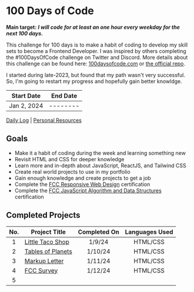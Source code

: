 # 100 Days of Code

**Main target:** ***I will code for at least an one hour every weekday for the next 100 days.***

This challenge for 100 days is to make a habit of coding to develop my skill sets to become a Frontend Developer. I was inspired by others completing the #100DaysOfCode challenge on Twitter and Discord. More details about this challenge can be found here: [100daysofcode.com](http://100daysofcode.com/ "100daysofcode.com") or [the official repo](https://github.com/Kallaway/100-days-of-code "the official repo").

I started during late-2023, but found that my path wasn't very successful. So, I'm going to restart my progress and hopefully gain better knowldge.

|  Start Date | End Date |
| ------------ | ------------ |
| Jan 2, 2024 | --------|

[Daily Log](https://github.com/kylecreate/100DaysOfCode/blob/main/r1-log.md) | [Personal Resources](https://github.com/kylecreate/100DaysOfCode/blob/main/resources.md)

## Goals
- Make it a habit of coding during the week and learning something new
- Revisit HTML and CSS for deeper knowledge
- Learn more and in-depth about JavaScript, ReactJS, and Tailwind CSS
- Create real world projects to use in my portfolio
- Gain enough knowledge and create projects to get a job
- Complete the [FCC Responsive Web Design](https://www.freecodecamp.org/learn/2022/responsive-web-design/) certification
- Complete the [FCC JavaScript Algorithm and Data Structures](https://www.freecodecamp.org/learn/javascript-algorithms-and-data-structures-v8/) certification

## Completed Projects

| No.  |  Project Title  |  Completed On | Languages Used
| :------------: | ------------ | :------------: | :------------: |
| 1  | [Little Taco Shop](https://github.com/kylecreate/LTS) | 1/9/24 | HTML/CSS |
| 2 | [Tables of Planets](https://github.com/kylecreate/TableOfPlanets) | 1/10/24 | HTML/CSS |
| 3 | [Markup Letter](https://github.com/kylecreate/MarkupLetter) | 1/11/24 | HTML/CSS |
| 4 | [FCC Survey](https://github.com/kylecreate/FCC-Survey) | 1/12/24 | HTML/CSS |
| 5 | | | |
